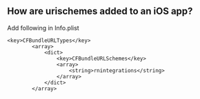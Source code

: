 

## How are urischemes added to an iOS app?

Add following in Info.plist
```
<key>CFBundleURLTypes</key>
		<array>
			<dict>
				<key>CFBundleURLSchemes</key>
				<array>
					<string>rnintegrations</string>
				</array>
			</dict>
		</array>
```